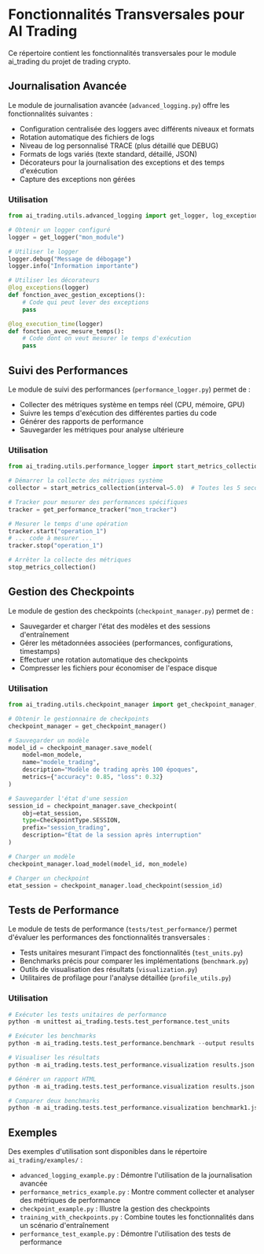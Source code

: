 # Fonctionnalités Transversales pour AI Trading

Ce répertoire contient les fonctionnalités transversales pour le module ai_trading du projet de trading crypto.

## Journalisation Avancée

Le module de journalisation avancée (`advanced_logging.py`) offre les fonctionnalités suivantes :

- Configuration centralisée des loggers avec différents niveaux et formats
- Rotation automatique des fichiers de logs
- Niveau de log personnalisé TRACE (plus détaillé que DEBUG)
- Formats de logs variés (texte standard, détaillé, JSON)
- Décorateurs pour la journalisation des exceptions et des temps d'exécution
- Capture des exceptions non gérées

### Utilisation

```python
from ai_trading.utils.advanced_logging import get_logger, log_exceptions, log_execution_time

# Obtenir un logger configuré
logger = get_logger("mon_module")

# Utiliser le logger
logger.debug("Message de débogage")
logger.info("Information importante")

# Utiliser les décorateurs
@log_exceptions(logger)
def fonction_avec_gestion_exceptions():
    # Code qui peut lever des exceptions
    pass

@log_execution_time(logger)
def fonction_avec_mesure_temps():
    # Code dont on veut mesurer le temps d'exécution
    pass
```

## Suivi des Performances

Le module de suivi des performances (`performance_logger.py`) permet de :

- Collecter des métriques système en temps réel (CPU, mémoire, GPU)
- Suivre les temps d'exécution des différentes parties du code
- Générer des rapports de performance
- Sauvegarder les métriques pour analyse ultérieure

### Utilisation

```python
from ai_trading.utils.performance_logger import start_metrics_collection, stop_metrics_collection, get_performance_tracker

# Démarrer la collecte des métriques système
collector = start_metrics_collection(interval=5.0)  # Toutes les 5 secondes

# Tracker pour mesurer des performances spécifiques
tracker = get_performance_tracker("mon_tracker")

# Mesurer le temps d'une opération
tracker.start("operation_1")
# ... code à mesurer ...
tracker.stop("operation_1")

# Arrêter la collecte des métriques
stop_metrics_collection()
```

## Gestion des Checkpoints

Le module de gestion des checkpoints (`checkpoint_manager.py`) permet de :

- Sauvegarder et charger l'état des modèles et des sessions d'entraînement
- Gérer les métadonnées associées (performances, configurations, timestamps)
- Effectuer une rotation automatique des checkpoints
- Compresser les fichiers pour économiser de l'espace disque

### Utilisation

```python
from ai_trading.utils.checkpoint_manager import get_checkpoint_manager, CheckpointType

# Obtenir le gestionnaire de checkpoints
checkpoint_manager = get_checkpoint_manager()

# Sauvegarder un modèle
model_id = checkpoint_manager.save_model(
    model=mon_modele,
    name="modele_trading",
    description="Modèle de trading après 100 époques",
    metrics={"accuracy": 0.85, "loss": 0.32}
)

# Sauvegarder l'état d'une session
session_id = checkpoint_manager.save_checkpoint(
    obj=etat_session,
    type=CheckpointType.SESSION,
    prefix="session_trading",
    description="État de la session après interruption"
)

# Charger un modèle
checkpoint_manager.load_model(model_id, mon_modele)

# Charger un checkpoint
etat_session = checkpoint_manager.load_checkpoint(session_id)
```

## Tests de Performance

Le module de tests de performance (`tests/test_performance/`) permet d'évaluer les performances des fonctionnalités transversales :

- Tests unitaires mesurant l'impact des fonctionnalités (`test_units.py`)
- Benchmarks précis pour comparer les implémentations (`benchmark.py`)
- Outils de visualisation des résultats (`visualization.py`)
- Utilitaires de profilage pour l'analyse détaillée (`profile_utils.py`)

### Utilisation

```python
# Exécuter les tests unitaires de performance
python -m unittest ai_trading.tests.test_performance.test_units

# Exécuter les benchmarks
python -m ai_trading.tests.test_performance.benchmark --output results.json

# Visualiser les résultats
python -m ai_trading.tests.test_performance.visualization results.json --output graph.png

# Générer un rapport HTML
python -m ai_trading.tests.test_performance.visualization results.json --report report.html

# Comparer deux benchmarks
python -m ai_trading.tests.test_performance.visualization benchmark1.json --compare benchmark2.json
```

## Exemples

Des exemples d'utilisation sont disponibles dans le répertoire `ai_trading/examples/` :

- `advanced_logging_example.py` : Démontre l'utilisation de la journalisation avancée
- `performance_metrics_example.py` : Montre comment collecter et analyser des métriques de performance
- `checkpoint_example.py` : Illustre la gestion des checkpoints
- `training_with_checkpoints.py` : Combine toutes les fonctionnalités dans un scénario d'entraînement
- `performance_test_example.py` : Démontre l'utilisation des tests de performance 
